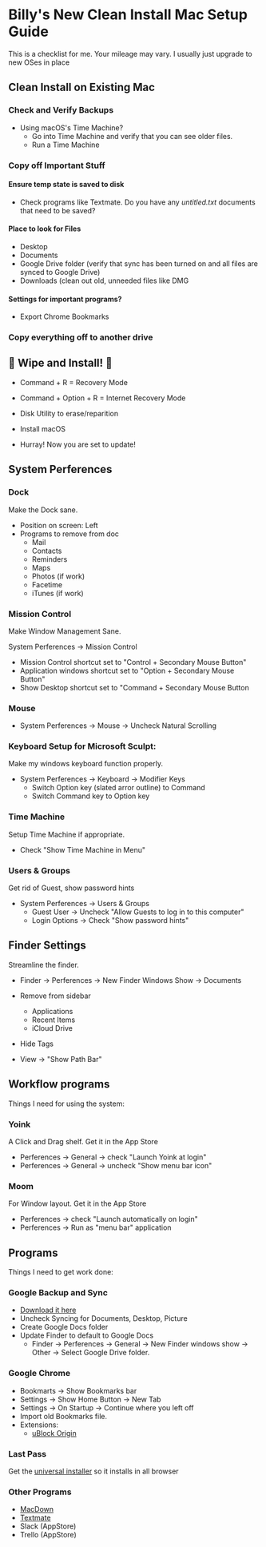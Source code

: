 # Billy's New Clean Install Mac Setup Guide

This is a checklist for me. Your mileage may vary. I usually just upgrade to new OSes in place


## Clean Install on Existing Mac

### Check and Verify Backups

- Using macOS's Time Machine?
	- Go into Time Machine and verify that you can see older files.
	- Run a Time Machine 

### Copy off Important Stuff

#### Ensure temp state is saved to disk

- Check programs like Textmate. Do you have any *untitled.txt* documents that need to be saved?

#### Place to look for Files

- Desktop
- Documents
- Google Drive folder (verify that sync has been turned on and all files are synced to Google Drive)
- Downloads (clean out old, unneeded files like DMG

#### Settings for important programs?

- Export Chrome Bookmarks

### Copy everything off to another drive


## 🎉 Wipe and Install! 🎉

- Command + R = Recovery Mode
- Command + Option + R = Internet Recovery Mode

- Disk Utility to erase/reparition
- Install macOS
- Hurray! Now you are set to update!

## System Perferences

### Dock

Make the Dock sane.

- Position on screen: Left
- Programs to remove from doc
  - Mail
  - Contacts
  - Reminders
  - Maps
  - Photos (if work)
  - Facetime
  - iTunes (if work)

### Mission Control

Make Window Management Sane.

System Perferences -> Mission Control

- Mission Control shortcut set to "Control + Secondary Mouse Button"
- Application windows shortcut set to "Option + Secondary Mouse Button"
- Show Desktop shortcut set to "Command + Secondary Mouse Button

### Mouse

- System Perferences -> Mouse -> Uncheck Natural Scrolling

### Keyboard Setup for Microsoft Sculpt:

Make my windows keyboard function properly.

- System Perferences -> Keyboard -> Modifier Keys
  - Switch Option key (slated arror outline) to Command
  - Switch Command key to Option key

### Time Machine

Setup Time Machine if appropriate.

- Check "Show Time Machine in Menu"



### Users & Groups

Get rid of Guest, show password hints

- System Perferences -> Users & Groups
  - Guest User -> Uncheck "Allow Guests to log in to this computer" 
  - Login Options -> Check "Show password hints"
 

## Finder Settings

Streamline the finder.

- Finder -> Perferences -> New Finder Windows Show -> Documents
- Remove from sidebar
  - Applications
  - Recent Items
  - iCloud Drive
- Hide Tags

- View -> "Show Path Bar"

## Workflow programs

Things I need for using the system:

### Yoink

A Click and Drag shelf. Get it in the App Store

- Perferences -> General -> check "Launch Yoink at login"
- Perferences -> General -> uncheck "Show menu bar icon"

### Moom
For Window layout. Get it in the App Store

- Perferences -> check "Launch automatically on login"
- Perferences -> Run as "menu bar" application


## Programs

Things I need to get work done:

### Google Backup and Sync

- [Download it here](https://www.google.com/drive/download/thankyou/)
- Uncheck Syncing for Documents, Desktop, Picture
- Create Google Docs folder
- Update Finder to default to Google Docs
  - Finder -> Perferences -> General -> New Finder windows show -> Other -> Select Google Drive folder.

### Google Chrome

- Bookmarts -> Show Bookmarks bar
- Settings -> Show Home Button -> New Tab
- Settings -> On Startup -> Continue where you left off
- Import old Bookmarks file.
- Extensions:
  - [uBlock Origin](https://chrome.google.com/webstore/detail/ublock-origin/cjpalhdlnbpafiamejdnhcphjbkeiagm) 


### Last Pass

Get the [universal installer](https://lastpass.com/download/cdn/lpmacosx.zip) so it installs in all browser



### Other Programs
- [MacDown](https://macdown.uranusjr.com/)
- [Textmate](https://macromates.com/download)
- Slack (AppStore)
- Trello (AppStore)
